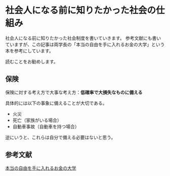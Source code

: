 # 社会人になる前に知りたかった社会の仕組み

社会人になる前に知りたかった社会制度を書いていきます。
参考文献にも書いていますが、この記事は両学長の「本当の自由を手に入れるお金の大学」という本を参考にしています。

読むことをお勧めします。

## 保険
保険に対する考え方で大事な考え方：**低確率で大損失なものに備える**

具体的には以下の事象に備えることが大切である。
- 火災
- 死亡（家族がいる場合）
- 自動車事故（自動車を持つ場合）

逆にいうと、これらは自分で備える必要はないと思う。
## 

## 参考文献
[本当の自由を手に入れるお金の大学](https://www.amazon.co.jp/dp/B0876WHDDF/ref=dp-kindle-redirect?_encoding=UTF8&btkr=1)
